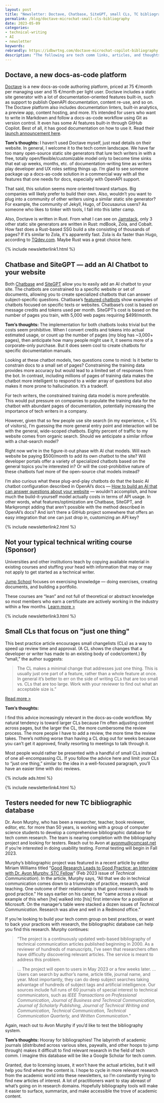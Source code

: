 ```yaml
---
layout: post
title: "Newsletter: Doctave, Chatbase, SiteGPT, small CLs, TC bibliography"
permalink: /blog/doctave-microchat-small-cls-bibliography
date: 2023-05-09
categories:
- technical-writing
- AI
- newsletter
keywords: 
rebrandly: https://idbwrtng.com/doctave-microchat-copilot-bibliography
description: "The following are tech comm links, articles, and thoughts for May 9, 2023."
---
```


## Doctave, a new docs-as-code platform

[Doctave](https://docs.doctave.com/) is a new docs-as-code authoring platform, priced at 75 €/month per managing user and 15 €/month per light user. Doctave includes a static site generator with a lot of documentation-oriented features built-in, such as support to publish OpenAPI documentation, content re-use, and so on. The Doctave platform also includes documentation linters, built-in analytics, a preview app, content hosting, and more. It’s intended for users who want to write in Markdown and follow a docs-as-code workflow using Git as version control. It even has some AI features built-in through GitHub Copilot. Best of all, it has good documentation on how to use it. Read their [launch announcement here](https://www.doctave.com/blog/2023/05/04/doctave-public-launch.html).

**Tom’s thoughts:** I haven’t used Doctave myself, just read details on their website. In general, I welcome it to the tech comm landscape. We have far too many open-source static site generators that lure tech writers in with a free, totally open/flexible/customizable model only to become time sinks that eat up weeks, months, etc. of documentation-writing time as writers play developer and UX roles setting things up. I’m glad to see someone package up a docs-as-code solution in a commercial way with all the features that one needs for docs, especially with OpenAPI support. 

That said, this solution seems more oriented toward startups. Big companies will likely prefer to build their own. Also, wouldn’t you want to plug into a community of other writers using a similar static site generator? For example, the community of Jekyll, Hugo, of Docusaurus users? As someone who likes to tinker with tools, I fall into this latter camp. 

Also, Doctave is written in Rust. From what I can see on [Jamstack](https://jamstack.org/generators/), only 3 other static site generators are written in Rust: mdBook, Zola, and Cobalt. How fast does a Rust-based SSG build a site consisting of thousands of pages? If it’s similar to Zola, it's apparently fast. Zola is 4x faster than Hugo, according to [TQdev.com](https://tqdev.com/2023-zola-ssg-is-4x-faster-than-hugo). Maybe Rust was a great choice here. 

{% include newsletterlink1.html %}

## Chatbase and SiteGPT — add an AI Chatbot to your website

Both [Chatbase](https://www.chatbase.co/) and [SiteGPT](https://sitegpt.ai/) allow you to easily add an AI chatbot to your site. The chatbots are constrained to a specific website or set of documents, allowing you to create specialized chatbots that can answer subject-specific questions. Chatbase’s [featured chatbots](https://www.chatbase.co/featured-chatbots) show examples of chatbots focused on specific texts or websites. Chatbase’s cost is based on message credits and tokens used per month. SiteGPT’s cost is based on the number of pages you train, with 5,000 web pages requiring $499/month.

**Tom’s thoughts:** The implementation for both chatbots looks trivial but the costs seem prohibitive. When I convert credits and tokens into actual estimated usage, or count up the number of pages (my blog has ~3,000+ pages), then anticipate how many people might use it, it seems more of a corporate-only purchase. But it does seem cool to create chatbots for specific documentation manuals.

Looking at these chatbot models, two questions come to mind: Is it better to constrain docs to a small set of pages? Constraining the training data provides more accuracy but would lead to a limited set of responses from the bot. In contrast, including millions of pages of training data makes the chatbot more intelligent to respond to a wider array of questions but also makes it more prone to hallucination. It’s a tradeoff. 

For tech writers, the constrained training data model is more preferable. This would put pressure on companies to populate the training data for the chatbot with abundant pages of documentation, potentially increasing the importance of tech writers in a company.

However, given that so few people use site search (in my experience, &lt; 5% of visitors), I’m guessing the more general entry point and interaction will be with the general, wide-scoped chatbots. Eighty percent of traffic to my website comes from organic search. Should we anticipate a similar inflow with a chat-search model?

Right now we’re in the figure-it-out phase with AI chat models. Will each website be paying $500/month to add its own chatbot to the site? Will developer portals offer a variety of specialized chatbots based on the general topics you’re interested in? Or will the cost-prohibitive nature of these chatbots fuel more of the open-source chat models instead?

I’m also curious what these plug-and-play chatbots do that the basic AI chatbot configuration described in OpenAI’s docs &mdash; [How to build an AI that can answer questions about your website](https://platform.openai.com/docs/tutorials/web-qa-embeddings) &mdash; wouldn’t accomplish, and how much the build-it-yourself model actually costs in terms of API usage. In other words, what features/optimization are Chatbase, SiteGPT, and Markprompt adding that aren’t possible with the method described in OpenAI’s docs? And isn’t there a GitHub project somewhere that offers an easy integration that one can just drop in, customizing an API key?

{% include newsletterlink2.html %}

## Not your typical technical writing course (Sponsor)

Universities and other institutions teach by copying available material in existing courses and stuffing your head with information that may or may not apply to get started as a technical writer.

[Jump School](https://idbwrtng.com/becometechnicalwriter2) focuses on exercising knowledge &mdash; doing exercises, creating documents, and building a portfolio. 

These courses are “lean” and not full of theoretical or abstract knowledge so most members who earn a certificate are actively working in the industry within a few months. [Learn more >](https://idbwrtng.com/becometechnicalwriter3)

{% include newsletterlink3.html %}

## Small CLs that focus on "just one thing"

This best practice article encourages small changelists (CLs) as a way to speed up review time and approval. (A CL shows the changes that a developer or writer has made to an existing body of code/content.) By “small,” the author suggests: 
 
> The CL makes a minimal change that addresses just one thing. This is usually just one part of a feature, rather than a whole feature at once. In general it’s better to err on the side of writing CLs that are too small vs. CLs that are too large. Work with your reviewer to find out what an acceptable size is.” 
 
[Read more >](https://google.github.io/eng-practices/review/developer/small-cls.html)

**Tom’s thoughts:** 

I find this advice increasingly relevant in the docs-as-code workflow. My natural tendency is toward larger CLs because I’m often adjusting content across pages, but the larger the CL, the more cumbersome the review process. The more people I have to add a review, the more time the review takes. There’s nothing worse than having a CL drag out for weeks because you can’t get it approved, finally resorting to meetings to talk through it. 

Most people would rather be presented with a handful of small CLs instead of one all-encompassing CL. If you follow the advice here and limit your CLs to “just one thing,” similar to the idea in a well-focused paragraph, you’ll have an easier time with doc reviews.

{% include ads.html %}

{% include newsletterlink4.html %}

## Testers needed for new TC bibliographic database

Dr. Avon Murphy, who has been a researcher, teacher, book reviewer, editor, etc. for more than 50 years, is working with a group of computer science students to develop a comprehensive bibliographic database for tech comm research. The team is nearing completion with the bibliography project and looking for testers. Reach out to Avon at avonmu@comcast.net if you’re interested in doing usability testing. Formal testing will begin in Fall 2023.

Murphy’s bibliographic project was featured in a recent article by editor Miriam Williams titled “[Good Research Leads to Good Practice: an Interview with Dr. Avon Murphy, STC Fellow](https://www.ingentaconnect.com/contentone/stc/tc/2023/00000070/00000001/art00001#)” (Feb 2023 issue of _Technical Communication_). In the article, Murphy says, “All that we do in technical communication comes down to a triumvirate of practice, research, and teaching. One outcome of their relationship is that good research leads to good practice." He says earlier on his career, he "came across a visual example of this when [he] walked into [his] first interview for a position at Microsoft. On the manager’s table were stacked a dozen issues of _Technical Communication_. Research was alive and well in a Redmond office.”

If you’re looking to build your tech comm group on best practices, or want to back your practices with research, the bibliographic database can help you find this research. Murphy continues:

> “The project is a continuously updated web-based bibliography of technical communication articles published beginning in 2000. As a reviewer of hundreds of manuscripts, I’ve seen that researchers often have difficulty discovering relevant articles. The service is meant to address this problem.


> ... The project will open to users in May 2023 or a few weeks later. ... Users can search by author’s name, article title, journal name, and year. Most importantly, they can do deep subject searches taking advantage of hundreds of subject tags and artificial intelligence. Our sources include full runs of 60 journals of special interest to technical communicators, such as _IEEE Transactions on Professional Communication, Journal of Business and Technical Communication, Journal of Scholarly Publishing, Journal of Technical Writing and Communication, Technical Communication, Technical Communication Quarterly,_ and _Written Communication_.” 

Again, reach out to Avon Murphy if you’d like to test the bibliography system.

**Tom’s thoughts:** Hooray for bibliographies! The labyrinth of academic journals (distributed across various sites, paywalls, and other hoops to jump through) makes it difficult to find relevant research in the field of tech comm. I imagine this database will be like a Google Scholar for tech comm. 

Granted, due to licensing issues, it won’t have the actual articles, but it will help you find _where_ the content is. I hope to cycle in more relevant research from the academic world into these newsletters, so I’m constantly trying to find new articles of interest. A lot of practitioners want to stay abreast of what’s going on in research domains. Hopefully bibliography tools will make it easier to surface, summarize, and make accessible the trove of academic content. 